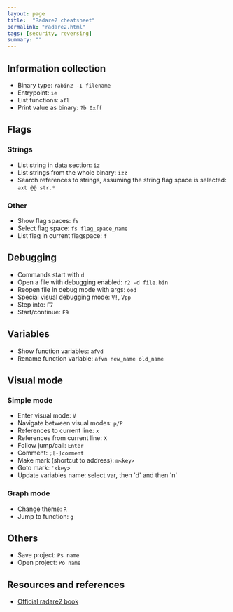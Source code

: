 ```yaml
---
layout: page
title:  "Radare2 cheatsheet"
permalink: "radare2.html"
tags: [security, reversing]
summary: ""
---
```

## Information collection
* Binary type: `rabin2 -I filename`
* Entrypoint: `ie`
* List functions: `afl`
* Print value as binary: `?b 0xff`

## Flags
### Strings
* List string in data section: `iz`
* List strings from the whole binary: `izz`
* Search references to strings, assuming the string flag space is selected:
  `axt @@ str.*`

### Other
* Show flag spaces: `fs`
* Select flag space: `fs flag_space_name`
* List flag in current flagspace: `f`


## Debugging
* Commands start with `d`
* Open a file with debugging enabled: `r2 -d file.bin`
* Reopen file in debug mode with args: `ood`
* Special visual debugging mode: `V!`, `Vpp`
* Step into: `F7`
* Start/continue: `F9`

## Variables
* Show function variables: `afvd`
* Rename function variable: `afvn new_name old_name`

## Visual mode
### Simple mode
* Enter visual mode: `V`
* Navigate between visual modes: `p/P`
* References to current line: `x`
* References from current line: `X`
* Follow jump/call: `Enter`
* Comment: `;[-]comment`
* Make mark (shortcut to address): `m<key>`
* Goto mark: `'<key>`
* Update variables name: select var, then 'd' and then 'n'

### Graph mode
* Change theme: `R`
* Jump to function: `g`


## Others
* Save project: `Ps name`
* Open project: `Po name`


## Resources and references
* [Official radare2 book](https://book.rada.re/index.html)